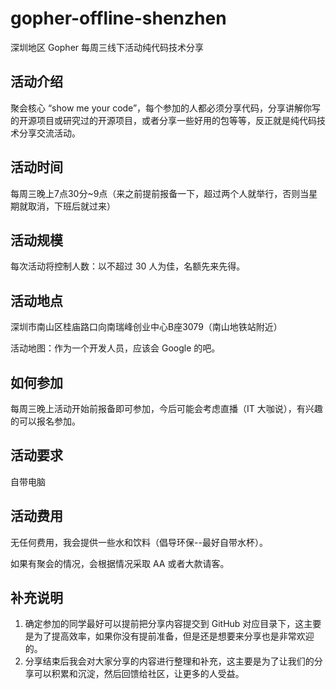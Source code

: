 # gopher-offline-shenzhen

深圳地区 Gopher 每周三线下活动纯代码技术分享

## 活动介绍

聚会核心 “show me your code”，每个参加的人都必须分享代码，分享讲解你写的开源项目或研究过的开源项目，或者分享一些好用的包等等，反正就是纯代码技术分享交流活动。

## 活动时间

每周三晚上7点30分~9点（来之前提前报备一下，超过两个人就举行，否则当星期就取消，下班后就过来）

## 活动规模

每次活动将控制人数：以不超过 30 人为佳，名额先来先得。

## 活动地点

深圳市南山区桂庙路口向南瑞峰创业中心B座3079（南山地铁站附近）

活动地图：作为一个开发人员，应该会 Google 的吧。

## 如何参加

每周三晚上活动开始前报备即可参加，今后可能会考虑直播（IT 大咖说），有兴趣的可以报名参加。

## 活动要求

自带电脑

## 活动费用

无任何费用，我会提供一些水和饮料（倡导环保--最好自带水杯）。

如果有聚会的情况，会根据情况采取 AA 或者大款请客。

## 补充说明

1. 确定参加的同学最好可以提前把分享内容提交到 GitHub 对应目录下，这主要是为了提高效率，如果你没有提前准备，但是还是想要来分享也是非常欢迎的。
2. 分享结束后我会对大家分享的内容进行整理和补充，这主要是为了让我们的分享可以积累和沉淀，然后回馈给社区，让更多的人受益。
